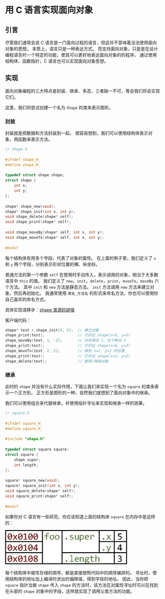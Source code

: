 # 用 C 语言实现面向对象

## 引言

尽管我们通常会说 C 语言是一门面向过程的语言，但这并不意味着没法使用面向对象的思想。
本质上，语言只是一种表达方式。
而支持面向对象，只是是在设计编程语言时一个特定的功能，使其可以更好地表达面向对象的的程序。
通过使用结构体、函数指针，C 语言也可以实现面向对象思想。

## 实现

面向对象编程的三大特点是封装、继承、多态，三者缺一不可，等会我们将会实现它们。

这里，我们将尝试创建一个名为 `Shape` 的类来表示图形。

### 封装

封装就是把数据和方法封装到一起。
很容易想到，我们可以使用结构体表示对象，用函数来表示方法。

```c
// shape.h

#ifndef shape_H_
#define shape_H_

typedef struct shape shape;
struct shape {
    int x;
    int y;
};

shape* shape_new(void);
shape* shape_init(int x, int y);
void shape_delete(shape* self);
void shape_print(shape* self);

void shape_moveBy(shape* self, int x, int y);
void shape_moveTo(shape* self, int x, int y);

#endif
```

每个结构体有用多个字段，代表了对象的属性。
在上面的例子里，我们定义了 `x` 和 `y` 两个字段，分别表示形状位置的横、纵坐标。

普通方法的第一个参数 `self` 在使用时手动传入，表示调用的对象，相当于大多数语言中 `this` 的值。
我们定义了 `new`，`init`，`delete`，`print`，`mvoeTo`，`moveBy` 六个方法。
其中 `init` 和 `new` 方法是静态方法。
`init` 方法调用 `new` 方法来建立对象，然后再初始化。
我通常使用 `类名_方法名` 的形式来命名方法，你也可以使用你自己喜欢的命名方式。

具体实现请移步：[shape 类源码链接](./src/shape.c)

客户端代码：

```c
shape* test = shape_init(5, 5);  // 建立对象
shape_print(test);               // 打印出 shape(x=5, y=5)
shape_moveBy(test, 1, -2);       // 向右移动 1，向下移动 2
shape_print(test);               // 打印出 shape(x=6, y=3)
shape_moveTo(test, 2, 2);        // 移到 x=2, y=2 的位置
shape_print(test);               // 打印出 shape(x=2, y=2)
shape_delete(test);              // 删除/释放对象
```

### 继承

此时的 `shape` 并没有什么实际作用，下面让我们来实现一个名为 `square` 的类来表示一个正方形。
正方形是图形的一种，自然我们就想到了面向对象中的继承。

我们可以使用组合来代替继承，并使用指针寻址来实现和继承一样的效果。

```c
// square.h

#ifndef square_H_
#define square_H_

#include "shape.h"

typedef struct square square;
struct square {
    shape super;
    int length;
};

square* square_new(void);
square* square_init(int x, int y);
void square_delete(shape* self);
void square_print(shape* self);

#endif
```

如果你对 C 语言有一些研究，你应该知道上面的结构体 `square` 在内存中是这样的：

![内存示意图](./statics/pic01.jpg)

每个结构体中属性存储的顺序，都是直接按照代码中的顺序编排的。
寻址时，使用结构体的地址加上编译时求出的偏移值，得到字段的地址。
因此，当你把 `square` 指针当做 `shape` 传入 `shape` 的方法时，该方法在对属性寻址时可以在找到在头部的 `shape` 对象中的字段，这样就实现了调用父类方法的功能。
